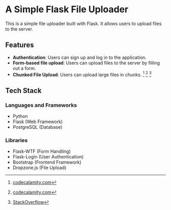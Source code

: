 # A Simple Flask File Uploader

This is a simple file uploader built with Flask. It allows users to upload files to the server.

## Features

- **Authentication**: Users can sign up and log in to the application.
- **Form-based file upload**: Users can upload files to the server by filling out a form.
- **Chunked File Upload**: Users can upload large files in chunks. [^1] [^2] [^3]

[^1]: [codecalamity.com](https://codecalamity.com/upload-large-files-fast-with-dropzone-js/)

[^2]: [codecalamity.com](https://codecalamity.com/uploading-large-files-by-chunking-featuring-python-flask-and-dropzone-js/)

[^3]: [StackOverflow](https://stackoverflow.com/questions/44727052/handling-large-file-uploads-with-flask)

## Tech Stack

### Languages and Frameworks

- Python
- Flask (Web Framework)
- PostgreSQL (Database)

### Libraries

- Flask-WTF (Form Handling)
- Flask-Login (User Authentication)
- Bootstrap (Frontend Framework)
- Dropzone.js (File Upload)
